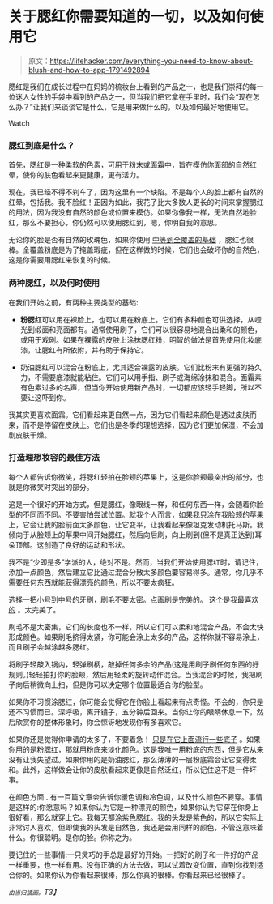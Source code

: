 # 关于腮红你需要知道的一切，以及如何使用它

> 原文：<https://lifehacker.com/everything-you-need-to-know-about-blush-and-how-to-app-1791492894>

腮红是我们在成长过程中在妈妈的梳妆台上看到的产品之一，也是我们崇拜的每一位迷人女性的手袋中看到的产品之一，但当我们把它拿在手里时，我们会“现在怎么办？”让我们来谈谈它是什么，它是用来做什么的，以及如何最好地使用它。

Watch

### 腮红到底是什么？

首先，腮红是一种柔软的色素，可用于粉末或面霜中，旨在模仿你面部的自然红晕，使你的肤色看起来更健康，更有活力。

现在，我已经不得不刹车了，因为这里有一个缺陷。不是每个人的脸上都有自然的红晕，包括我。我不脸红！正因为如此，我花了比大多数人更长的时间来掌握腮红的用法，因为我没有自然的颜色或位置来模仿。如果你像我一样，无法自然地脸红，那么不要担心，你仍然可以使用腮红到，嗯，你明白我的意思。

无论你的脸是否有自然的玫瑰色，如果你使用 [中等到全覆盖的基础](https://lifehacker.com/a-crash-course-in-finding-the-right-foundation-for-you-1790689232) ，腮红也很棒。全覆盖粉底是为了掩盖瑕疵，但在这样做的时候，它们也会破坏你的自然色，这是你需要用腮红来恢复的时候。

### **两种腮红，以及何时使用**

在我们开始之前，有两种主要类型的基础:

*   **粉腮红**可以用在裸脸上，也可以用在粉底上。它们有多种颜色可供选择，从哑光到缎面和亮面都有。通常使用刷子，它们可以很容易地混合出柔和的颜色，或用于戏剧。如果在裸露的皮肤上涂抹腮红粉，明智的做法是首先使用化妆底漆，让腮红有所依附，并有助于保持它。

*   奶油腮红可以混合在粉底上，尤其适合裸露的皮肤。它们比粉末有更强的持久力，不需要底漆就能粘住。它们可以用手指、刷子或海绵涂抹和混合。面霜素有色素过多的名声，但当你开始使用新产品时，一切都应该轻手轻脚，所以不要让这吓到你。

我其实更喜欢面霜。它们看起来更自然一点，因为它们看起来颜色是透过皮肤而来，而不是停留在皮肤上。它们也是冬季的理想选择，因为它们更加保湿，不会加剧皮肤干燥。

### **打造理想妆容的最佳方法**

每个人都告诉你微笑，将腮红轻拍在脸颊的苹果上，这是你脸颊最突出的部分，也就是你微笑时突出的部分。

这是一个很好的开始方式，但是腮红，像眼线一样，和任何东西一样，会随着你脸型的不同而不同。不要害怕尝试位置。就我个人而言，如果我只涂在我脸颊的苹果上，它会让我的脸前面太多颜色，让它变平，让我看起来像坦克发动机托马斯。我倾向于从脸颊上的苹果中间开始腮红，然后向后刷，向上刷到(但不是真正达到)耳朵顶部。这创造了良好的运动和形状。

我不是“少即是多”学派的人，绝对不是。然而，当我们开始使用腮红时，请记住，添加一点颜色，然后建立它比通过混合分散太多颜色要容易得多。通常，你几乎不需要任何东西就能获得漂亮的颜色，所以不要太疯狂。

选择一把小号到中号的牙刷，刷毛不要太密。点画刷是完美的。 [这个是我最喜欢的](http://www.bareescentuals.com/Soft-Curve-Face-and-Cheek-Brush/US77057,en_US,pd.html) 。太完美了。

刷毛不是太密集，它们的长度也不一样，所以它们可以柔和地混合产品，不会太快形成颜色。如果刷毛挤得太紧，你可能会涂上太多的产品，这样你就不容易涂上，而且刷子会越涂越多腮红。

将刷子轻敲入锅内，轻弹刷柄，敲掉任何多余的产品(这是用刷子刷任何东西的好规则。)轻轻拍打你的脸颊，然后用轻柔的旋转动作混合。当我混合的时候，我把刷子向后稍微向上扫，但是你可以决定哪个位置最适合你的脸型。

如果你不习惯涂腮红，你可能会觉得它在你脸上看起来有点奇怪。不会的，你只是还不习惯而已。深呼吸，离开镜子，五分钟后回来。当你让你的眼睛休息一下，然后欣赏你的整体形象时，你会惊讶地发现你有多喜欢它。

如果你还是觉得你申请的太多了，不要着急！ [只是在它上面流行一些底子](https://lifehacker.com/a-crash-course-in-finding-the-right-foundation-for-you-1790689232) 。如果你用的是粉腮红，那就用粉底来淡化颜色。这是我唯一用粉底的东西，但是它从来没有让我失望过。如果你用的是奶油腮红，那么薄薄的一层粉底霜会让它变得柔和。此外，这样做会让你的皮肤看起来更像是自然泛红，所以记住这不是一件坏事。

在颜色方面…有一百篇文章会告诉你暖色调和冷色调，以及什么颜色不要穿。事情是这样的:你愿意吗？如果你认为它是一种漂亮的颜色，如果你认为它穿在你身上很好看，那么就穿上它。我每天都涂紫色腮红。我的头发是紫色的，所以它实际上非常讨人喜欢，但即使我的头发是自然色，我还是会用同样的颜色，不管这意味着什么。你很聪明。是你的脸。你称之为。

要记住的一些事情:一只灵巧的手总是最好的开始。一把好的刷子和一件好的产品一样重要，也一样有用。没有正确的方法去做，可以试着改变位置，直到你找到适合你的。如果你认为你看起来很棒，那么你真的很棒。你看起来已经很棒了。

*<small>由当归插画。</small>T3】*